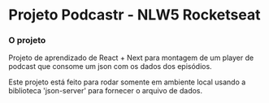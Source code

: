 # Projeto Podcastr - NLW5 Rocketseat



### O projeto


Projeto de aprendizado de React + Next para montagem de um player de podcast que consome um json com os dados dos episódios.

Este projeto está feito para rodar somente em ambiente local usando a biblioteca 'json-server' para fornecer o arquivo de dados.
